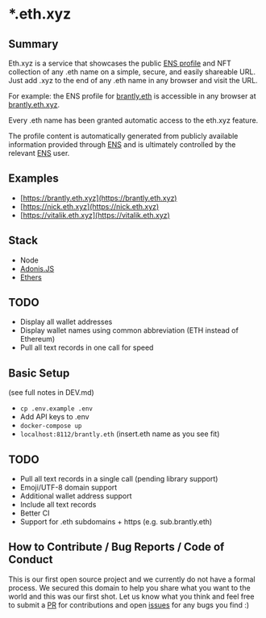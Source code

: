 # *.eth.xyz

## Summary

Eth.xyz is a service that showcases the public [ENS profile](https://ens.domains/) and NFT collection of any .eth name on a simple, secure, and easily shareable URL. Just add .xyz to the end of any .eth name in any browser and visit the URL.

For example: the ENS profile for [brantly.eth](https://app.ens.domains/name/brantly.eth/details) is accessible in any browser at [brantly.eth.xyz](https://brantly.eth.xyz/).

Every .eth name has been granted automatic access to the eth.xyz feature.

The profile content is automatically generated from publicly available information provided through [ENS](https://ens.domains/) and is ultimately controlled by the relevant [ENS](https://ens.domains/) user.

## Examples

* [https://brantly.eth.xyz](https://brantly.eth.xyz)
* [https://nick.eth.xyz](https://nick.eth.xyz)
* [https://vitalik.eth.xyz](https://vitalik.eth.xyz)

## Stack

* Node
* [Adonis.JS](https://adonisjs.com/)
* [Ethers](https://ethers.io)

## TODO
* Display all wallet addresses
* Display wallet names using common abbreviation (ETH instead of Ethereum)
* Pull all text records in one call for speed

## Basic Setup

(see full notes in DEV.md)

* `cp .env.example .env`
* Add API keys to .env
* `docker-compose up`
* `localhost:8112/brantly.eth` (insert.eth name as you see fit)

## TODO
* Pull all text records in a single call (pending library support)
* Emoji/UTF-8 domain support
* Additional wallet address support
* Include all text records
* Better CI
* Support for .eth subdomains + https (e.g. sub.brantly.eth)

## How to Contribute / Bug Reports / Code of Conduct

This is our first open source project and we currently do not have a formal process. We secured this domain to help you share what you want to the world and this was our first shot. Let us know what you think and feel free to submit a [PR](https://github.com/devdotxyz/eth-xyz/pulls) for contributions and open [issues](https://github.com/devdotxyz/eth-xyz/issues) for any bugs you find :)
